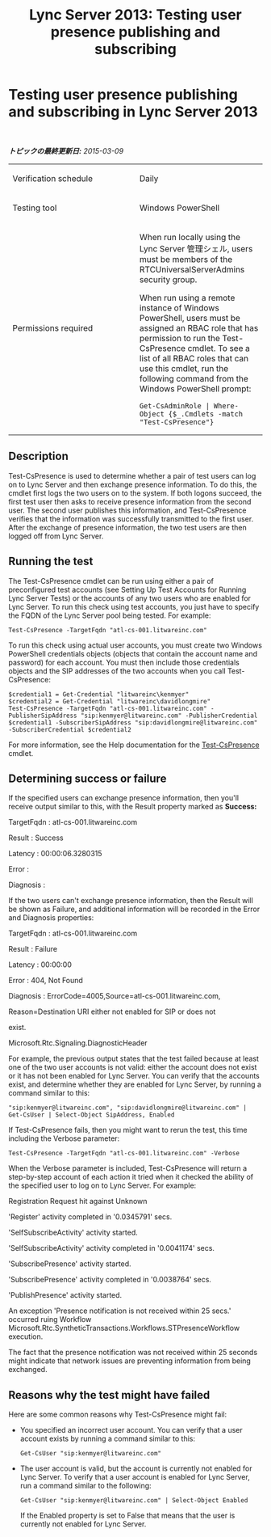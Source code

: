 ﻿---
title: 'Lync Server 2013: Testing user presence publishing and subscribing'
TOCTitle: Testing user presence publishing and subscribing
ms:assetid: 27694c71-8e63-4aa4-b49f-fa06ccb81949
ms:mtpsurl: https://technet.microsoft.com/ja-jp/library/Dn743832(v=OCS.15)
ms:contentKeyID: 62279270
ms.date: 05/19/2016
mtps_version: v=OCS.15
ms.translationtype: HT
---

# Testing user presence publishing and subscribing in Lync Server 2013

 

_**トピックの最終更新日:** 2015-03-09_


<table>
<colgroup>
<col style="width: 50%" />
<col style="width: 50%" />
</colgroup>
<tbody>
<tr class="odd">
<td><p>Verification schedule</p></td>
<td><p>Daily</p></td>
</tr>
<tr class="even">
<td><p>Testing tool</p></td>
<td><p>Windows PowerShell</p></td>
</tr>
<tr class="odd">
<td><p>Permissions required</p></td>
<td><p>When run locally using the Lync Server 管理シェル, users must be members of the RTCUniversalServerAdmins security group.</p>
<p>When run using a remote instance of Windows PowerShell, users must be assigned an RBAC role that has permission to run the Test-CsPresence cmdlet. To see a list of all RBAC roles that can use this cmdlet, run the following command from the Windows PowerShell prompt:</p>
<pre><code>Get-CsAdminRole | Where-Object {$_.Cmdlets -match &quot;Test-CsPresence&quot;}</code></pre></td>
</tr>
</tbody>
</table>


## Description

Test-CsPresence is used to determine whether a pair of test users can log on to Lync Server and then exchange presence information. To do this, the cmdlet first logs the two users on to the system. If both logons succeed, the first test user then asks to receive presence information from the second user. The second user publishes this information, and Test-CsPresence verifies that the information was successfully transmitted to the first user. After the exchange of presence information, the two test users are then logged off from Lync Server.

## Running the test

The Test-CsPresence cmdlet can be run using either a pair of preconfigured test accounts (see Setting Up Test Accounts for Running Lync Server Tests) or the accounts of any two users who are enabled for Lync Server. To run this check using test accounts, you just have to specify the FQDN of the Lync Server pool being tested. For example:

    Test-CsPresence -TargetFqdn "atl-cs-001.litwareinc.com"

To run this check using actual user accounts, you must create two Windows PowerShell credentials objects (objects that contain the account name and password) for each account. You must then include those credentials objects and the SIP addresses of the two accounts when you call Test-CsPresence:

    $credential1 = Get-Credential "litwareinc\kenmyer"
    $credential2 = Get-Credential "litwareinc\davidlongmire"
    Test-CsPresence -TargetFqdn "atl-cs-001.litwareinc.com" -PublisherSipAddress "sip:kenmyer@litwareinc.com" -PublisherCredential $credential1 -SubscriberSipAddress "sip:davidlongmire@litwareinc.com" -SubscriberCredential $credential2

For more information, see the Help documentation for the [Test-CsPresence](test-cspresence.md) cmdlet.

## Determining success or failure

If the specified users can exchange presence information, then you'll receive output similar to this, with the Result property marked as **Success:**

TargetFqdn : atl-cs-001.litwareinc.com

Result : Success

Latency : 00:00:06.3280315

Error :

Diagnosis :

If the two users can't exchange presence information, then the Result will be shown as Failure, and additional information will be recorded in the Error and Diagnosis properties:

TargetFqdn : atl-cs-001.litwareinc.com

Result : Failure

Latency : 00:00:00

Error : 404, Not Found

Diagnosis : ErrorCode=4005,Source=atl-cs-001.litwareinc.com,

Reason=Destination URI either not enabled for SIP or does not

exist.

Microsoft.Rtc.Signaling.DiagnosticHeader

For example, the previous output states that the test failed because at least one of the two user accounts is not valid: either the account does not exist or it has not been enabled for Lync Server. You can verify that the accounts exist, and determine whether they are enabled for Lync Server, by running a command similar to this:

    "sip:kenmyer@litwareinc.com", "sip:davidlongmire@litwareinc.com" | Get-CsUser | Select-Object SipAddress, Enabled

If Test-CsPresence fails, then you might want to rerun the test, this time including the Verbose parameter:

    Test-CsPresence -TargetFqdn "atl-cs-001.litwareinc.com" -Verbose

When the Verbose parameter is included, Test-CsPresence will return a step-by-step account of each action it tried when it checked the ability of the specified user to log on to Lync Server. For example:

Registration Request hit against Unknown

'Register' activity completed in '0.0345791' secs.

'SelfSubscribeActivity' activity started.

'SelfSubscribeActivity' activity completed in '0.0041174' secs.

'SubscribePresence' activity started.

'SubscribePresence' activity completed in '0.0038764' secs.

'PublishPresence' activity started.

An exception 'Presence notification is not received within 25 secs.' occurred ruing Workflow Microsoft.Rtc.SyntheticTransactions.Workflows.STPresenceWorkflow execution.

The fact that the presence notification was not received within 25 seconds might indicate that network issues are preventing information from being exchanged.

## Reasons why the test might have failed

Here are some common reasons why Test-CsPresence might fail:

  - You specified an incorrect user account. You can verify that a user account exists by running a command similar to this:
    
        Get-CsUser "sip:kenmyer@litwareinc.com"

  - The user account is valid, but the account is currently not enabled for Lync Server. To verify that a user account is enabled for Lync Server, run a command similar to the following:
    
        Get-CsUser "sip:kenmyer@litwareinc.com" | Select-Object Enabled
    
    If the Enabled property is set to False that means that the user is currently not enabled for Lync Server.

